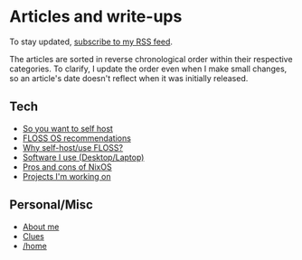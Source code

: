 # Articles and write-ups

To stay updated, [subscribe to my RSS feed](/rss.xml).

The articles are sorted in reverse chronological order within their
respective categories. To clarify, I update the order even when I make
small changes, so an article's date doesn't reflect when it was
initially released.

## Tech

- [So you want to self host](/self-host-guide.html "2020-10-03")
- [FLOSS OS recommendations](/os.html "2020-10-03")
- [Why self-host/use FLOSS?](/why-self-host.html "2020-10-03")
- [Software I use (Desktop/Laptop)](/software.html "2020-09-30")
- [Pros and cons of NixOS](/nixos.html "2020-09-30")
- [Projects I'm working on](/projects.html "2020-09-24")

## Personal/Misc

- [About me](/about-me.html "2020-09-29")
- [Clues](/clues.html "2020-09-24")
- [/home](/index.html "2020-09-24")
